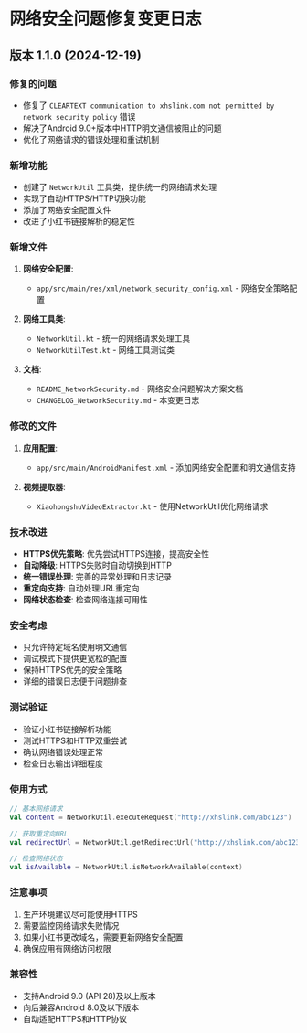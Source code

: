 # 网络安全问题修复变更日志

## 版本 1.1.0 (2024-12-19)

### 修复的问题
- 修复了 `CLEARTEXT communication to xhslink.com not permitted by network security policy` 错误
- 解决了Android 9.0+版本中HTTP明文通信被阻止的问题
- 优化了网络请求的错误处理和重试机制

### 新增功能
- 创建了 `NetworkUtil` 工具类，提供统一的网络请求处理
- 实现了自动HTTPS/HTTP切换功能
- 添加了网络安全配置文件
- 改进了小红书链接解析的稳定性

### 新增文件
1. **网络安全配置**:
   - `app/src/main/res/xml/network_security_config.xml` - 网络安全策略配置

2. **网络工具类**:
   - `NetworkUtil.kt` - 统一的网络请求处理工具
   - `NetworkUtilTest.kt` - 网络工具测试类

3. **文档**:
   - `README_NetworkSecurity.md` - 网络安全问题解决方案文档
   - `CHANGELOG_NetworkSecurity.md` - 本变更日志

### 修改的文件
1. **应用配置**:
   - `app/src/main/AndroidManifest.xml` - 添加网络安全配置和明文通信支持

2. **视频提取器**:
   - `XiaohongshuVideoExtractor.kt` - 使用NetworkUtil优化网络请求

### 技术改进
- **HTTPS优先策略**: 优先尝试HTTPS连接，提高安全性
- **自动降级**: HTTPS失败时自动切换到HTTP
- **统一错误处理**: 完善的异常处理和日志记录
- **重定向支持**: 自动处理URL重定向
- **网络状态检查**: 检查网络连接可用性

### 安全考虑
- 只允许特定域名使用明文通信
- 调试模式下提供更宽松的配置
- 保持HTTPS优先的安全策略
- 详细的错误日志便于问题排查

### 测试验证
- 验证小红书链接解析功能
- 测试HTTPS和HTTP双重尝试
- 确认网络错误处理正常
- 检查日志输出详细程度

### 使用方式
```kotlin
// 基本网络请求
val content = NetworkUtil.executeRequest("http://xhslink.com/abc123")

// 获取重定向URL
val redirectUrl = NetworkUtil.getRedirectUrl("http://xhslink.com/abc123")

// 检查网络状态
val isAvailable = NetworkUtil.isNetworkAvailable(context)
```

### 注意事项
1. 生产环境建议尽可能使用HTTPS
2. 需要监控网络请求失败情况
3. 如果小红书更改域名，需要更新网络安全配置
4. 确保应用有网络访问权限

### 兼容性
- 支持Android 9.0 (API 28)及以上版本
- 向后兼容Android 8.0及以下版本
- 自动适配HTTPS和HTTP协议 